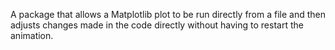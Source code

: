A package that allows a Matplotlib plot to be run directly from a file and then adjusts changes made in the code directly without having to restart the animation.
